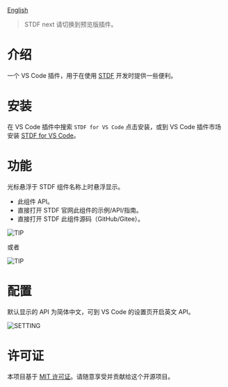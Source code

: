 [English](https://github.com/any-tdf/stdf/blob/next/packages/vscode-extension/README.md)

> STDF next 请切换到预览版插件。

# 介绍

一个 VS Code 插件，用于在使用 [STDF](https://next.stdf.design) 开发时提供一些便利。

# 安装

在 VS Code 插件中搜索 `STDF for VS Code` 点击安装，或到 VS Code 插件市场安装 [STDF for VS Code](https://marketplace.visualstudio.com/items?itemName=STDF.stdf-vscode-extension)。

# 功能

光标悬浮于 STDF 组件名称上时悬浮显示。

- 此组件 API。
- 直接打开 STDF 官网此组件的示例/API/指南。
- 直接打开 STDF 此组件源码（GitHub/Gitee）。

![TIP](https://stdf.design/assets/vscode/tip.png)

或者

![TIP](https://stdf.design/assets/vscode/tip2.png)

# 配置

默认显示的 API 为简体中文，可到 VS Code 的设置页开启英文 API。

![SETTING](https://stdf.design/assets/vscode/setting.png)

# 许可证

本项目基于 [MIT 许可证](https://github.com/any-tdf/stdf/blob/main/LICENSE)。请随意享受并贡献给这个开源项目。
